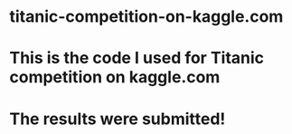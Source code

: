 # titanic-competition-on-kaggle.com
# This is the code I used for Titanic competition on kaggle.com
# The results were submitted!
